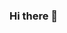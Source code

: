 ### Hi there 👋

<!--
**sakshamNS2022/sakshamNS2022** is a ✨ _special_ ✨ repository because its `README.md` (this file) appears on your GitHub profile.

Here are some ideas to get you started:

- 🔭 I’m Saksham Gupta ...
- 🌱 I’m grduated from Mahatma Gandhi Kashi Vidyapeeth, Varanasi in 2022 ...
- 👯 I’m looking to collaborate on ...
- 🤔 I’m looking for help with ...
- 💬 Ask me about ...
- 📫 How to reach me: ...
- 😄 Pronouns: ...
- ⚡ Fun fact: ...
-->
